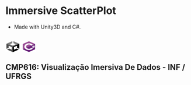 # Immersive ScatterPlot
- Made with Unity3D and C#.
<div style="display: inline_block"><br>
  <img align="center" alt="Guths-Unity" height="30" width="40" src="https://raw.githubusercontent.com/devicons/devicon/master/icons/unity/unity-original.svg">
  <img align="center" alt="Guths-CSharp" height="30" width="40" src="https://raw.githubusercontent.com/devicons/devicon/master/icons/csharp/csharp-original.svg">
</div>

## CMP616: Visualização Imersiva De Dados - INF / UFRGS
